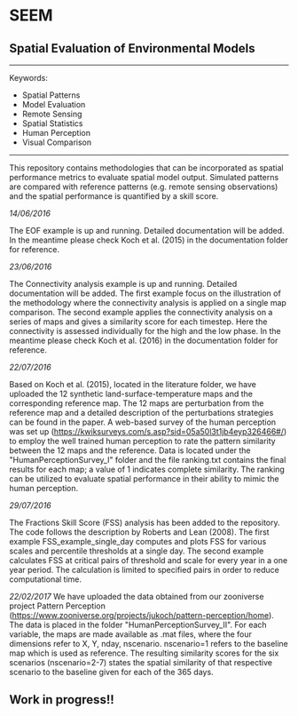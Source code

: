 # SEEM
## Spatial Evaluation of Environmental Models
***
Keywords: 
- Spatial Patterns
- Model Evaluation
- Remote Sensing
- Spatial Statistics
- Human Perception
- Visual Comparison

***
This repository contains methodologies that can be incorporated as spatial performance metrics to evaluate spatial model output. Simulated patterns are compared with reference patterns (e.g. remote sensing observations) and the spatial performance is quantified by a skill score.

*14/06/2016*

The EOF example is up and running. Detailed documentation will be added. In the meantime please check Koch et al. (2015) in the documentation folder for reference.

*23/06/2016*

The Connectivity analysis example is up and running. Detailed documentation will be added. The first example focus on the illustration of the methodology where the connectivity analysis is applied on a single map comparison. The second example applies the connectivity analysis on a series of maps and gives a similarity score for each timestep. Here the connectivity is assessed individually for the high and the low phase. In the meantime please check Koch et al. (2016) in the documentation folder for reference.
 
*22/07/2016*

Based on Koch et al. (2015), located in the literature folder, we have uploaded the 12 synthetic land-surface-temperature maps and the corresponding reference map. The 12 maps are perturbation from the reference map and a detailed description of the perturbations strategies can be found in the paper. A web-based survey of the human perception was set up (https://kwiksurveys.com/s.asp?sid=05a50l3t1jb4eyp326466#/) to employ the well trained human perception to rate the pattern similarity between the 12 maps and the reference. Data is located under the "HumanPerceptionSurvey_I" folder and the file ranking.txt contains the final results for each map; a value of 1 indicates complete similarity. The ranking can be utilized to evaluate spatial performance in their ability to mimic the human perception. 

*29/07/2016*

The Fractions Skill Score (FSS) analysis has been added to the repository. The code follows the description by Roberts and Lean (2008). The first example FSS_example_single_day computes and plots FSS for various scales and percentile thresholds at a single day. The second example calculates FSS at critical pairs of threshold and scale for every year in a one year period. The calculation is limited to specified pairs in order to reduce computational time.  

*22/02/2017*
We have uploaded the data obtained from our zooniverse project Pattern Perception (https://www.zooniverse.org/projects/jukoch/pattern-perception/home). The data is placed in the folder "HumanPerceptionSurvey_II". For each variable, the maps are made available as .mat files, where the four dimensions refer to X, Y, nday, nscenario. nscenario=1 refers to the baseline map which is used as reference. The resulting similarity scores for the six scenarios (nscenario=2-7) states the spatial similarity of that respective scenario to the baseline given for each of the 365 days.  

## Work in progress!!
